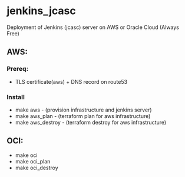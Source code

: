 # jenkins_jcasc
Deployment of Jenkins (jcasc) server on AWS or Oracle Cloud (Always Free)

## AWS:
### Prereq:
- TLS certificate(aws) + DNS record on route53
### Install
- make aws - (provision infrastructure and jenkins server)
- make aws_plan - (terraform plan for aws infrastructure)
- make aws_destroy - (terraform destroy for aws infrastructure)
## OCI:
- make oci
- make oci_plan
- make oci_destroy
